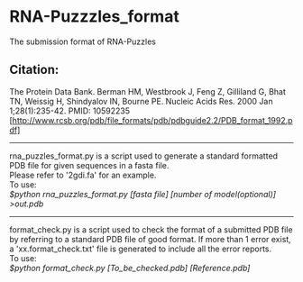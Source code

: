 # RNA-Puzzzles_format
The submission format of RNA-Puzzles

## Citation: 
The Protein Data Bank.
Berman HM, Westbrook J, Feng Z, Gilliland G, Bhat TN, Weissig H, Shindyalov IN, Bourne PE.
Nucleic Acids Res. 2000 Jan 1;28(1):235-42.
PMID: 10592235
[http://www.rcsb.org/pdb/file_formats/pdb/pdbguide2.2/PDB_format_1992.pdf]

___
rna_puzzles_format.py is a script used to generate a standard formatted PDB file for given sequences in a fasta file.   
Please refer to '2gdi.fa' for an example.   
To use:  
*$python rna_puzzles_format.py [fasta file] [number of model(optional)] >out.pdb*  
___
format_check.py is a script used to check the format of a submitted PDB file by referring to a standard PDB file of good   format. If more than 1 error exist, a 'xx.format_check.txt' file is generated to include all the error reports.   
To use:  
*$python format_check.py [To_be_checked.pdb] [Reference.pdb]*  

